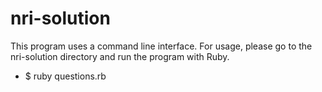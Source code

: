 # nri-solution

This program uses a command line interface. For usage, please go to the nri-solution directory and run the program with Ruby.
- $ ruby questions.rb
